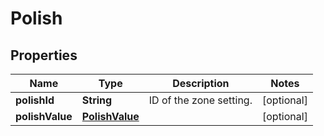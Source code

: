 # Polish

## Properties
Name | Type | Description | Notes
------------ | ------------- | ------------- | -------------
**polishId** | **String** | ID of the zone setting. |  [optional]
**polishValue** | [**PolishValue**](PolishValue.md) |  |  [optional]
